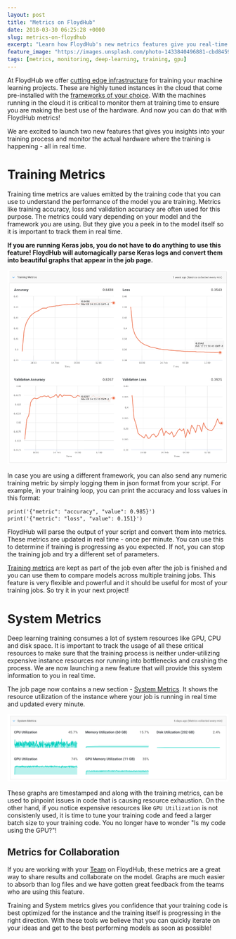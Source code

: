 ```yaml
---
layout: post
title: "Metrics on FloydHub"
date: 2018-03-30 06:25:28 +0000
slug: metrics-on-floydhub
excerpt: "Learn how FloydHub's new metrics features give you real-time insights into training performance and system resource utilization for optimal deep learning model development."
feature_image: "https://images.unsplash.com/photo-1433840496881-cbd845929862?ixlib=rb-0.3.5&q=80&fm=jpg&crop=entropy&cs=tinysrgb&w=1080&fit=max&ixid=eyJhcHBfaWQiOjExNzczfQ&s=f048aea7591e2f3b7ff164a3f0fbdbc6"
tags: [metrics, monitoring, deep-learning, training, gpu]
---
```


At FloydHub we offer [cutting edge infrastructure](https://floydhub.github.io/benchmarking-floydhub-instances/) for training your machine learning projects. These are highly tuned instances in the cloud that come pre-installed with the [frameworks of your choice](https://docs.floydhub.com/guides/environments/). With the machines running in the cloud it is critical to monitor them at training time to ensure you are making the best use of the hardware. And now you can do that with FloydHub metrics!

We are excited to launch two new features that gives you insights into your training process and monitor the actual hardware where the training is happening - all in real time.

# Training Metrics

Training time metrics are values emitted by the training code that you can use to understand the performance of the model you are training. Metrics like training accuracy, loss and validation accuracy are often used for this purpose. The metrics could vary depending on your model and the framework you are using. But they give you a peek in to the model itself so it is important to track them in real time.

**If you are running Keras jobs, you do not have to do anything to use this feature! FloydHub will automagically parse Keras logs and convert them into beautiful graphs that appear in the job page.**

![training_metrics](/assets/images/content/images/2018/03/training_metrics.png)

In case you are using a different framework, you can also send any numeric training metric by simply logging them in json format from your script. For example, in your training loop, you can print the accuracy and loss values in this format:
    
    
    print('{"metric": "accuracy", "value": 0.985}')
    print('{"metric": "loss", "value": 0.151}')
    

FloydHub will parse the output of your script and convert them into metrics. These metrics are updated in real time - once per minute. You can use this to determine if training is progressing as you expected. If not, you can stop the training job and try a different set of parameters.

[Training metrics](https://docs.floydhub.com/guides/jobs/metrics/#training-metrics) are kept as part of the job even after the job is finished and you can use them to compare models across multiple training jobs. This feature is very flexible and powerful and it should be useful for most of your training jobs. So try it in your next project!

# System Metrics

Deep learning training consumes a lot of system resources like GPU, CPU and disk space. It is important to track the usage of all these critical resources to make sure that the training process is neither under-utilizing expensive instance resources nor running into bottlenecks and crashing the process. We are now launching a new feature that will provide this system information to you in real time.

The job page now contains a new section - [System Metrics](https://docs.floydhub.com/guides/jobs/metrics/#system-metrics). It shows the resource utilization of the instance where your job is running in real time and updated every minute.

![system_metrics](/assets/images/content/images/2018/03/system_metrics.png)

These graphs are timestamped and along with the training metrics, can be used to pinpoint issues in code that is causing resource exhaustion. On the other hand, if you notice expensive resources like `GPU Utilization` is not consistenly used, it is time to tune your training code and feed a larger batch size to your training code. You no longer have to wonder "Is my code using the GPU?"!

## Metrics for Collaboration

If you are working with your [Team](https://floydhub.github.io/floydhub-for-teams/) on FloydHub, these metrics are a great way to share results and collaborate on the model. Graphs are much easier to absorb than log files and we have gotten great feedback from the teams who are using this feature.

Training and System metrics gives you confidence that your training code is best optimized for the instance and the training itself is progressing in the right direction. With these tools we believe that you can quickly iterate on your ideas and get to the best performing models as soon as possible!